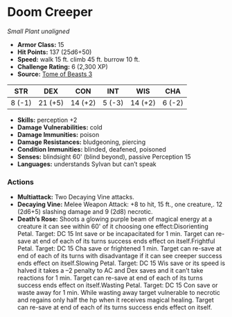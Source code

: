 # Doom Creeper

*Small* *Plant* *unaligned*

- **Armor Class:** 15
- **Hit Points:** 137 (25d6+50)
- **Speed:** walk 15 ft. climb 45 ft. burrow 10 ft.
- **Challenge Rating:** 6 (2,300 XP)
- **Source:** [Tome of Beasts 3](https://koboldpress.com/kpstore/product/tome-of-beasts-2-for-5th-edition/)

| STR | DEX | CON | INT | WIS | CHA |
| --- | --- | --- | --- | --- | --- |
| 8 (-1) | 21 (+5) | 14 (+2) | 5 (-3) | 14 (+2) | 6 (-2) |

- **Skills:** perception +2
- **Damage Vulnerabilities:** cold
- **Damage Immunities:** poison
- **Damage Resistances:** bludgeoning, piercing
- **Condition Immunities:** blinded, deafened, poisoned
- **Senses:** blindsight 60' (blind beyond), passive Perception 15
- **Languages:** understands Sylvan but can’t speak
### Actions
- **Multiattack:** Two Decaying Vine attacks.
- **Decaying Vine:** Melee Weapon Attack: +8 to hit, 15 ft., one creature,. 12 (2d6+5) slashing damage and 9 (2d8) necrotic.
- **Death’s Rose:** Shoots a glowing purple beam of magical energy at a creature it can see within 60' of it choosing one effect:Disorienting Petal. Target: DC 15 Int save or be incapacitated for 1 min. Target can re-save at end of each of its turns success ends effect on itself.Frightful Petal. Target: DC 15 Cha save or frightened 1 min. Target can re-save at end of each of its turns with disadvantage if it can see creeper success ends effect on itself.Slowing Petal. Target: DC 15 Wis save or its speed is halved it takes a –2 penalty to AC and Dex saves and it can’t take reactions for 1 min. Target can re-save at end of each of its turns success ends effect on itself.Wasting Petal. Target: DC 15 Con save or waste away for 1 min. While wasting away target vulnerable to necrotic and regains only half the hp when it receives magical healing. Target can re-save at end of each of its turns success ends effect on itself.

